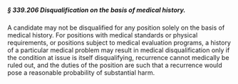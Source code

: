 ##### § 339.206 Disqualification on the basis of medical history. #####

A candidate may not be disqualified for any position solely on the basis of medical history. For positions with medical standards or physical requirements, or positions subject to medical evaluation programs, a history of a particular medical problem may result in medical disqualification only if the condition at issue is itself disqualifying, recurrence cannot medically be ruled out, and the duties of the position are such that a recurrence would pose a reasonable probability of substantial harm.